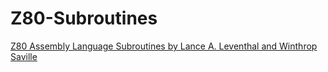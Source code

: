 # Z80-Subroutines

[Z80 Assembly Language Subroutines by Lance A. Leventhal and Winthrop Saville][booklink]

[booklink]: https://archive.org/details/z80-assembly-language-subroutines